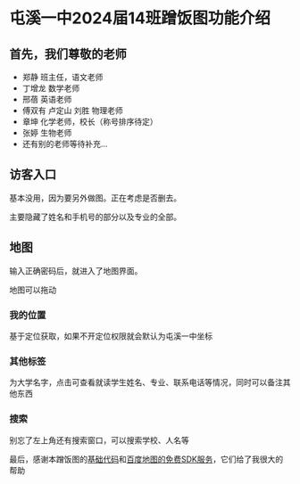 # 屯溪一中2024届14班蹭饭图功能介绍

## 首先，我们尊敬的老师

- 郑静 班主任，语文老师
- 丁增龙 数学老师
- 邢蓓 英语老师
- 傅双有 卢定山 刘胜 物理老师
- 章坤 化学老师，校长（称号排序待定）
- 张婷 生物老师
- 还有别的老师等待补充...

## 访客入口

基本没用，因为要另外做图。正在考虑是否删去。

主要隐藏了姓名和手机号的部分以及专业的全部。

## 地图

输入正确密码后，就进入了地图界面。

地图可以拖动

### 我的位置

基于定位获取，如果不开定位权限就会默认为屯溪一中坐标

### 其他标签

为大学名字，点击可查看就读学生姓名、专业、联系电话等情况，同时可以备注其他东西

### 搜索

别忘了左上角还有搜索窗口，可以搜索学校、人名等

最后，感谢本蹭饭图的[基础代码](https://TG2019303.github.io)和[百度地图的免费SDK服务](https://lbsyun.baidu.com/apiconsole/center)，它们给了我很大的帮助
